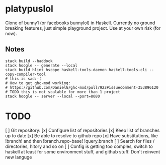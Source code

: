 # platypuslol

Clone of bunny1 (or facebooks bunnylol) in Haskell. Currently no ground breaking features, just simple playground project. Use at your own risk (for now).

## Notes

```
stack build --haddock
stack hoogle -- generate --local
stack build hlint hscope haskell-tools-daemon haskell-tools-cli --copy-compiler-tool
# this is sad:-(
# How to get ghc-mod working: 
# https://github.com/DanielG/ghc-mod/pull/922#issuecomment-353896120
# TODO this is not scalable for more than 1 project
stack hoogle -- server --local --port=8080
```

# TODO
[ ] Git repository:
  [x] Configure list of repositories
  [x] Keep list of branches up to date
  [x] Be able to resolve to github repo
  [x] Have substitutions, like !branch! and then !branch.repo-base! !query.branch
  [ ] Search for files / directories, hitory and so on
  [ ] Config is getting too comples, switch to haskell at least for some environment stuff, and github stuff. Don't reinvent new languge

